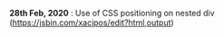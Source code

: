 **28th Feb, 2020** : Use of CSS positioning on nested div (https://jsbin.com/xacipos/edit?html,output)
